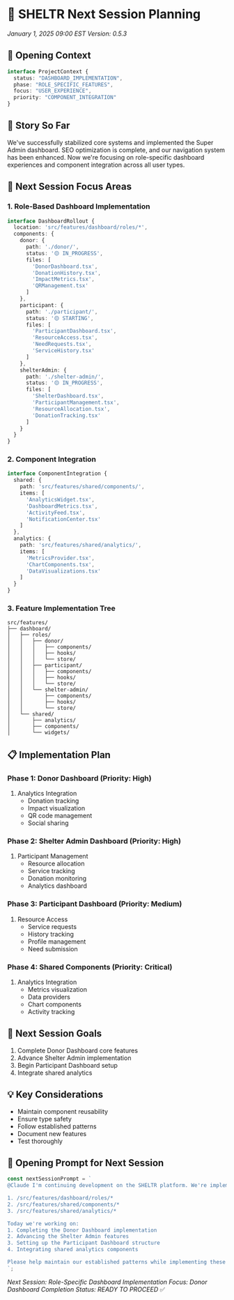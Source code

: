 # 🚀 SHELTR Next Session Planning
*January 1, 2025 09:00 EST*
*Version: 0.5.3*

## 🌟 Opening Context
```typescript
interface ProjectContext {
  status: "DASHBOARD_IMPLEMENTATION",
  phase: "ROLE_SPECIFIC_FEATURES",
  focus: "USER_EXPERIENCE",
  priority: "COMPONENT_INTEGRATION"
}
```

## 📖 Story So Far
We've successfully stabilized core systems and implemented the Super Admin dashboard. SEO optimization is complete, and our navigation system has been enhanced. Now we're focusing on role-specific dashboard experiences and component integration across all user types.

## 🎯 Next Session Focus Areas

### 1. Role-Based Dashboard Implementation
```typescript
interface DashboardRollout {
  location: 'src/features/dashboard/roles/*',
  components: {
    donor: {
      path: './donor/',
      status: '🟡 IN_PROGRESS',
      files: [
        'DonorDashboard.tsx',
        'DonationHistory.tsx',
        'ImpactMetrics.tsx',
        'QRManagement.tsx'
      ]
    },
    participant: {
      path: './participant/',
      status: '🟡 STARTING',
      files: [
        'ParticipantDashboard.tsx',
        'ResourceAccess.tsx',
        'NeedRequests.tsx',
        'ServiceHistory.tsx'
      ]
    },
    shelterAdmin: {
      path: './shelter-admin/',
      status: '🟡 IN_PROGRESS',
      files: [
        'ShelterDashboard.tsx',
        'ParticipantManagement.tsx',
        'ResourceAllocation.tsx',
        'DonationTracking.tsx'
      ]
    }
  }
}
```

### 2. Component Integration
```typescript
interface ComponentIntegration {
  shared: {
    path: 'src/features/shared/components/',
    items: [
      'AnalyticsWidget.tsx',
      'DashboardMetrics.tsx',
      'ActivityFeed.tsx',
      'NotificationCenter.tsx'
    ]
  },
  analytics: {
    path: 'src/features/shared/analytics/',
    items: [
      'MetricsProvider.tsx',
      'ChartComponents.tsx',
      'DataVisualizations.tsx'
    ]
  }
}
```

### 3. Feature Implementation Tree
```
src/features/
├── dashboard/
│   ├── roles/
│   │   ├── donor/
│   │   │   ├── components/
│   │   │   ├── hooks/
│   │   │   └── store/
│   │   ├── participant/
│   │   │   ├── components/
│   │   │   ├── hooks/
│   │   │   └── store/
│   │   └── shelter-admin/
│   │       ├── components/
│   │       ├── hooks/
│   │       └── store/
│   └── shared/
│       ├── analytics/
│       ├── components/
│       └── widgets/
```

## 📋 Implementation Plan

### Phase 1: Donor Dashboard (Priority: High)
1. Analytics Integration
   - Donation tracking
   - Impact visualization
   - QR code management
   - Social sharing

### Phase 2: Shelter Admin Dashboard (Priority: High)
1. Participant Management
   - Resource allocation
   - Service tracking
   - Donation monitoring
   - Analytics dashboard

### Phase 3: Participant Dashboard (Priority: Medium)
1. Resource Access
   - Service requests
   - History tracking
   - Profile management
   - Need submission

### Phase 4: Shared Components (Priority: Critical)
1. Analytics Integration
   - Metrics visualization
   - Data providers
   - Chart components
   - Activity tracking

## 🎯 Next Session Goals
1. Complete Donor Dashboard core features
2. Advance Shelter Admin implementation
3. Begin Participant Dashboard setup
4. Integrate shared analytics

## 💡 Key Considerations
- Maintain component reusability
- Ensure type safety
- Follow established patterns
- Document new features
- Test thoroughly

## 🔄 Opening Prompt for Next Session
```typescript
const nextSessionPrompt = `
@Claude I'm continuing development on the SHELTR platform. We're implementing role-specific dashboards and integrating shared components. Key files to reference:

1. /src/features/dashboard/roles/*
2. /src/features/shared/components/*
3. /src/features/shared/analytics/*

Today we're working on:
1. Completing the Donor Dashboard implementation
2. Advancing the Shelter Admin features
3. Setting up the Participant Dashboard structure
4. Integrating shared analytics components

Please help maintain our established patterns while implementing these features.
`;
```

*Next Session: Role-Specific Dashboard Implementation*
*Focus: Donor Dashboard Completion*
*Status: READY TO PROCEED* ✅